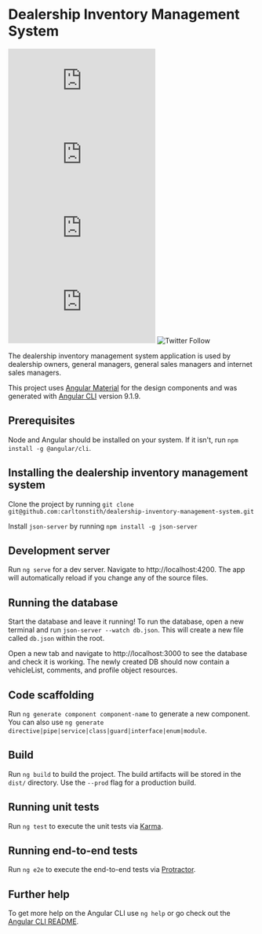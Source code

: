 # Dealership Inventory Management System

![GitHub repo size](https://img.shields.io/github/repo-size/carltonstith/README-template.md)
![GitHub contributors](https://img.shields.io/github/contributors/carltonstith/README-template.md)
![GitHub stars](https://img.shields.io/github/stars/carltonstith/README-template.md?style=social)
![GitHub forks](https://img.shields.io/github/forks/carltonstith/README-template.md?style=social)
![Twitter Follow](https://img.shields.io/twitter/follow/carltonstith?style=social)

The dealership inventory management system application is used by dealership owners, general managers, general sales managers and internet sales managers. 

This project uses [Angular Material](https://material.angular.io/) for the design components and was generated with [Angular CLI](https://github.com/angular/angular-cli) version 9.1.9.

## Prerequisites
Node and Angular should be installed on your system. If it isn't, run `npm install -g @angular/cli`.

## Installing the dealership inventory management system

Clone the project by running `git clone git@github.com:carltonstith/dealership-inventory-management-system.git`

Install `json-server` by running `npm install -g json-server`

## Development server

Run `ng serve` for a dev server. Navigate to http://localhost:4200. The app will automatically reload if you change any of the source files.

## Running the database
Start the database and leave it running! To run the database, open a new terminal and run `json-server --watch db.json`. This will create a new file called `db.json` within the root.

Open a new tab and navigate to http://localhost:3000 to see the database and check it is working. The newly created DB should now contain a vehicleList, comments, and profile object resources.

## Code scaffolding

Run `ng generate component component-name` to generate a new component. You can also use `ng generate directive|pipe|service|class|guard|interface|enum|module`.

## Build

Run `ng build` to build the project. The build artifacts will be stored in the `dist/` directory. Use the `--prod` flag for a production build.

## Running unit tests

Run `ng test` to execute the unit tests via [Karma](https://karma-runner.github.io).

## Running end-to-end tests

Run `ng e2e` to execute the end-to-end tests via [Protractor](http://www.protractortest.org/).

## Further help

To get more help on the Angular CLI use `ng help` or go check out the [Angular CLI README](https://github.com/angular/angular-cli/blob/master/README.md).
